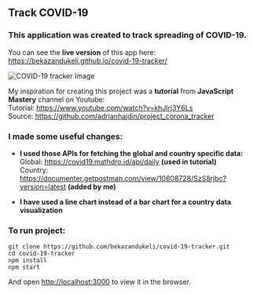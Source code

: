 ## Track COVID-19
### This application was created to track spreading of COVID-19.<br />

You can see the <strong>live version</strong> of this app here: https://bekazandukeli.github.io/covid-19-tracker/<br />

![COVID-19 tracker Image](https://i.imgur.com/ZhlQ6zC.png)

My inspiration for creating this project was a <strong>tutorial</strong> from <strong>JavaScript Mastery</strong> channel on Youtube:<br /> Tutorial: https://www.youtube.com/watch?v=khJlrj3Y6Ls<br />
Source: https://github.com/adrianhajdin/project_corona_tracker

### I made some useful changes:<br />
* <strong>I used those APIs for fetching the global and country specific data:</strong><br /> 
Global: https://covid19.mathdro.id/api/daily <strong>(used in tutorial)</strong><br />
Country: https://documenter.getpostman.com/view/10808728/SzS8rjbc?version=latest <strong>(added by me)</strong><br />

* <strong>I have used a line chart instead of a bar chart for a country data visualization</strong>

### To run project:<br />

`git clone https://github.com/bekazandukeli/covid-19-tracker.git`<br />
`cd covid-19-tracker`<br />
`npm install`<br />
`npm start`<br />

And open [http://localhost:3000](http://localhost:30aa) to view it in the browser.
